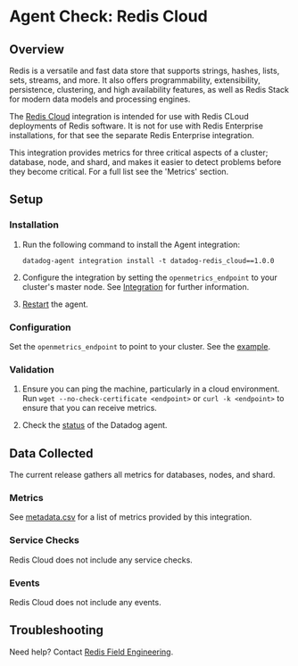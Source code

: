 # Agent Check: Redis Cloud

## Overview

Redis is a versatile and fast data store that supports strings, hashes, lists, sets, streams, and more. It also offers programmability, extensibility, persistence, clustering, and high availability features, as well as Redis Stack for modern data models and processing engines. 

The [Redis Cloud][1] integration is intended for use with Redis CLoud deployments of Redis software. It is not for use with Redis Enterprise installations, for that see the separate Redis Enterprise integration.

This integration provides metrics for three critical aspects of a cluster; database, node, and shard, and makes it easier to detect problems before they become critical. For a full list see the 'Metrics' section.


## Setup

### Installation

1. Run the following command to install the Agent integration:
   ```shell
   datadog-agent integration install -t datadog-redis_cloud==1.0.0
   ```
   
2. Configure the integration by setting the `openmetrics_endpoint` to your cluster's master node. See [Integration][2] for further information.

3. [Restart][3] the agent.


### Configuration

Set the `openmetrics_endpoint` to point to your cluster. See the [example][4].


### Validation

1. Ensure you can ping the machine, particularly in a cloud environment. Run `wget --no-check-certificate <endpoint>` or `curl -k <endpoint>` to ensure that you can receive metrics.

2. Check the [status][5] of the Datadog agent.


## Data Collected

The current release gathers all metrics for databases, nodes, and shard.


### Metrics

See [metadata.csv][6] for a list of metrics provided by this integration.


### Service Checks

Redis Cloud does not include any service checks.


### Events

Redis Cloud does not include any events.


## Troubleshooting

Need help? Contact [Redis Field Engineering][7].

[1]: https://redis.io/docs/latest/operate/rc/
[2]: https://docs.datadoghq.com/getting_started/integrations/
[3]: https://docs.datadoghq.com/agent/guide/agent-commands/#start-stop-and-restart-the-agent
[4]: https://github.com/DataDog/integrations-extras/blob/master/redis_cloud/datadog_checks/redis_cloud/data/conf.yaml.example
[5]: https://docs.datadoghq.com/agent/guide/agent-commands/#agent-status-and-information
[6]: https://github.com/DataDog/integrations-extras/blob/master/redis_cloud/metadata.csv
[7]: mailto:field.engineers@redis.com
